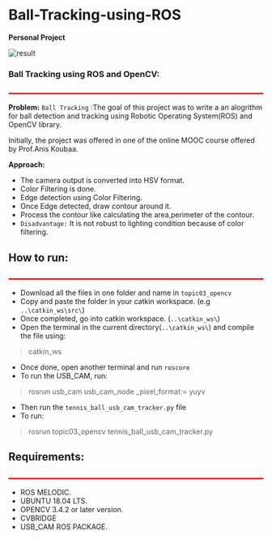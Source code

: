 # Ball-Tracking-using-ROS


  <b> Personal Project </b>
</p>

<img src="results.gif" alt="result" width="1024" height="500"> <br>

### Ball Tracking using ROS and OpenCV:
<img src="include/bar.jpg" alt="bar.jpg" width="1100" height="3"> <br>

**Problem:** 
`Ball Tracking` :The goal of this project was to write a an alogrithm for ball detection and tracking using Robotic Operating System(ROS) and OpenCV library.

Initially, the project was offered in one of the online MOOC course offered by Prof.Anis Koubaa.

**Approach:**
* The camera output is converted into HSV format.
* Color Filtering is done. 
* Edge detection using Color Filtering. 
* Once Edge detected, draw contour around it. 
* Process the contour like calculating the area,perimeter of the contour. 
* `Disadvantage:` It is not robust to lighting condition because of color filtering.

## How to run: 
<img src="include/bar.jpg" alt="bar.jpg" width="1100" height="3"> <br>

* Download all the files in one folder and name in `topic03_opencv`
* Copy and paste the folder in your catkin workspace. (e.g `..\catkin_ws\src\`)
* Once completed, go into catkin workspace. (`..\catkin_ws\`)
* Open the terminal in the current directory(`..\catkin_ws\`) and compile the file using:
> catkin_ws
* Once done, open another terminal and run `roscore`
* To run the USB_CAM, run: 
> rosrun usb_cam usb_cam_node _pixel_format:= yuyv
* Then run the `tennis_ball_usb_cam_tracker.py` file
* To run:
> rosrun topic03_opencv tennis_ball_usb_cam_tracker.py


## Requirements:
<img src="include/bar.jpg" alt="bar.jpg" width="1100" height="3"> <br>
 * ROS MELODIC.
 * UBUNTU 18.04 LTS.
 * OPENCV 3.4.2 or later version.
 * CVBRIDGE
 * USB_CAM ROS PACKAGE.


&nbsp;&nbsp;&nbsp;&nbsp;&nbsp;&nbsp;&nbsp;&nbsp;&nbsp;&nbsp;&nbsp;&nbsp;&nbsp;&nbsp;&nbsp;&nbsp;&nbsp;&nbsp;&nbsp;&nbsp;&nbsp;&nbsp;&nbsp;&nbsp;&nbsp;&nbsp;&nbsp;&nbsp;&nbsp;&nbsp;&nbsp;&nbsp;&nbsp;&nbsp;&nbsp;&nbsp;&nbsp;&nbsp;&nbsp;&nbsp;&nbsp;&nbsp;&nbsp;&nbsp;&nbsp;&nbsp;&nbsp;&nbsp;&nbsp;&nbsp;&nbsp;&nbsp;&nbsp;&nbsp;&nbsp;&nbsp;&nbsp;&nbsp;&nbsp;&nbsp;&nbsp;&nbsp;&nbsp;&nbsp;&nbsp;&nbsp;&nbsp;&nbsp;&nbsp;&nbsp;&nbsp;&nbsp;&nbsp;&nbsp;&nbsp;&nbsp;&nbsp;&nbsp;&nbsp;&nbsp;&nbsp;&nbsp;&nbsp;&nbsp;&nbsp;&nbsp;

